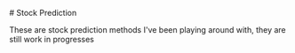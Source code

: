 <p align="left">
# Stock Prediction

These are stock prediction methods I've been playing around with, they are still work in progresses
</p>
